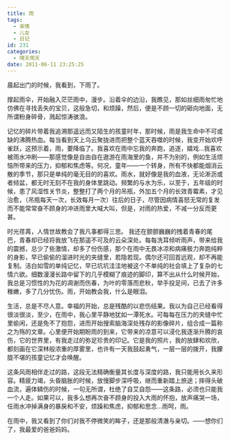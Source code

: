 ```yaml
---
title: 雨
tags:
  - 亲情
  - 儿女
  - 日记
id: 231
categories:
  - 晴天雨天
date: 2011-06-11 23:25:25
---
```


晨起出门的时候，我看到，下雨了。

撑起雨伞，开始融入茫茫雨中，漫步。沿着伞的边沿，我瞧见，那如丝细雨匆忙地仿佛在寻找丢失的宝贝，这般急切，和烦躁，然后，便是不顾一切的砸向地面，无所谓粉身碎骨，溅起惊涛骇浪。
<!--more-->

记忆的碎片带着我追溯那遥远而又陌生的孩童时年，那时候，雨是我生命中不可或缺的沸腾热血。每当看到天上乌云聚拢进而把整个蓝天吞噬的时候，我变开始欢呼雀跃，这预示着，雨，要降临了。我喜欢在雨中忘我的奔跑，追逐，嬉戏...我喜欢被雨水冲刷——那感觉像是自由自在遨游在雨海里的鱼，并不为别的，例如生活烦恼所带来的压力，抑郁和焦虑等。何况，童年——一个转身，所有不快都能烟消云散的季节，那只是单纯的毫无目的的喜欢。雨水，就好像是我的血液，无论淅沥或者倾盆，都无时无刻不在我的身体里跳动。频繁的与水为乐，以至于，五年级的时候，患了风湿性关节炎，整整打了两个月的吊瓶，外加五个月的长效青霉素，才见治愈，（吊瓶每天一次，长效每月一次）往后的日子，尽管因病情喜怒无常的复发而不能常常奋不顾身的冲进雨里大喊大叫，但是，对雨的热爱，不减一分反而更甚。

时光荏苒，人情世故教会了我凡事都得三思。 我还在颤颤巍巍的拽着青春的尾巴，青春却已经将我放飞在那遥不可及的云朵深处。每每洗耳倾听雨声，带来给我的震撼，总少了些激情，却多了份伤感，那个在雨中无畏冰凉和病痛极力奔跑纯粹的身影，早已偷偷的溜进时光的夹缝里，若隐若现。偶尔还可回首远观，却不再能复制。洁白如雪的单纯记忆，早已坑坑洼洼地被这个不单纯的社会填上了复杂的七情六欲。细数漫漫长路中留下的几乎模糊了痕迹的脚印，算不出从什么时候开始，我总是习惯性的为花的凋谢而伤春，为叶的零落而悲秋，举手投足间，已去了许多稚嫩，多了几分忧伤。雨，开始教会我，什么是眼泪。

生活，总是不尽人意。幸福的开始，总是残酷的以悲伤结果。我以为自己已经看得很淡很淡，至少，在雨中，我心里平静地犹如一潭死水。可每每在压力的夹缝中忙里偷闲，还是免不了抱怨，进而开始搜索脑海深处残存的影像碎片，组合成一篇称之为殇的文章。心里便开始期盼雨的到来，它带来的凉意可以浸化我逐渐升腾的哀伤，它的世界里，有我走过的弥足珍贵的印记。它是我的照片，我的放肆和欢欣，都刻画在它深林般浓重的厚雾里，也许有一天我鼓起勇气，一层一层的拨开，我朦胧不堪的孩童记忆才会唤醒。

这条风雨相伴走过的路，这段无法精确衡量其长度与深度的路，我只能用长久来形容。精疲力竭，头昏脑胀的时候，放慢脚步深呼吸，继而重新踏上旅途；摔得头破血流，遍体鳞伤的时候，一句无所谓，杜绝了自艾自怨——这条路，必须也只能我一个人走。如果可以，我多么想再次奋不顾身的投入大雨的怀抱，放声痛哭一场，任雨水冲掉满身的暴戾和不安，烦躁和焦虑，抑郁和思念...雨呵，雨。

在雨中，我又看到了你们对我不停微笑的眸子，还是那般清澈与亲切。——想你们了，我最爱的爸爸妈妈。
